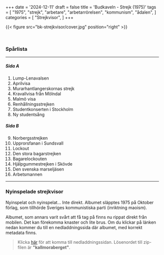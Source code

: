 +++
date = '2024-12-11'
draft = false
title = 'Budkaveln - Strejk (1975)'
tags = [
    "1975",
    "strejk",
    "arbetare",
    "arbetarrörelsen",
    "kommunism",
    "ådalen",
]
categories = [
    "Strejkvisor",
]
+++

{{< figure src="bk-strejkvisor/cover.jpg" position="right" >}}

<br>

### Spårlista

---

##### **Sida A**

1. Lump-Lenavalsen
2. Aprilvisa
3. Murarhantlangerskornas strejk
4. Kravallvisa från Mölndal
5. Malmö visa
6. Renhållningsstrejken
7. Studentkonserten i Stockholm
8. Ny studentsång

##### **Sida B**

9. Norbergsstrejken
10. Upprorsfanan i Sundsvall
11. Lockout
12. Den stora bagarstrejken
13. Bagarelockouten
14. Hjälpgummestrejken i Skövde
15. Den svenska marseljäsen
16. Arbetsmannen

---

### Nyinspelade strejkvisor

Nyinspelat och nyinspelat... Inte direkt. Albumet släpptes 1975 på Oktober förlag, som tillhörde Sveriges kommunistiska parti (inriktning maoism). 

Albumet, som annars varit svårt att få tag på finns nu rippat direkt från mobilen. Det kan förekomma knaster och lite brus. Om du klickar på länken nedan kommer du till en nedladdningssida där albumet, med korrekt metadata finns.

>Klicka [här](https://mega.nz/file/C2gmgBpT#URYeGXlMjYYh19f4lM1pcifYTXdgXIvXmJWDK99kXCE) för att komma till nedladdningssidan. Lösenordet till zip-filen är **"kallmoraberget"**.